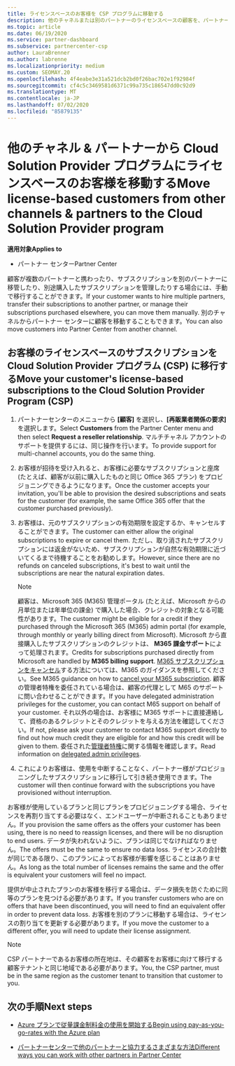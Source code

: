 ```yaml
---
title: ライセンスベースのお客様を CSP プログラムに移動する
description: 他のチャネルまたは別のパートナーのライセンスベースの顧客を、パートナーセンターのクラウドソリューションプロバイダー (CSP) プログラムに移動する方法について説明します。
ms.topic: article
ms.date: 06/19/2020
ms.service: partner-dashboard
ms.subservice: partnercenter-csp
author: LauraBrenner
ms.author: labrenne
ms.localizationpriority: medium
ms.custom: SEOMAY.20
ms.openlocfilehash: 4f4eabe3e31a521dcb2bd0f26bac702e1f92984f
ms.sourcegitcommit: cf4c5c3469581d6371c99a735c186547dd0c92d9
ms.translationtype: MT
ms.contentlocale: ja-JP
ms.lasthandoff: 07/02/2020
ms.locfileid: "85879135"
---
```

# <a name="move-license-based-customers-from-other-channels--partners-to-the-cloud-solution-provider-program"></a><span data-ttu-id="a3671-103">他のチャネル & パートナーから Cloud Solution Provider プログラムにライセンスベースのお客様を移動する</span><span class="sxs-lookup"><span data-stu-id="a3671-103">Move license-based customers from other channels & partners to the Cloud Solution Provider program</span></span>

<span data-ttu-id="a3671-104">**適用対象**</span><span class="sxs-lookup"><span data-stu-id="a3671-104">**Applies to**</span></span>

- <span data-ttu-id="a3671-105">パートナー センター</span><span class="sxs-lookup"><span data-stu-id="a3671-105">Partner Center</span></span>

<span data-ttu-id="a3671-106">顧客が複数のパートナーと携わったり、サブスクリプションを別のパートナーに移管したり、別途購入したサブスクリプションを管理したりする場合には、手動で移行することができます。</span><span class="sxs-lookup"><span data-stu-id="a3671-106">If your customer wants to hire multiple partners, transfer their subscriptions to another partner, or manage their subscriptions purchased elsewhere, you can move them manually.</span></span> <span data-ttu-id="a3671-107">別のチャネルからパートナー センターに顧客を移動することもできます。</span><span class="sxs-lookup"><span data-stu-id="a3671-107">You can also move customers into Partner Center from another channel.</span></span>

## <a name="move-your-customers-license-based-subscriptions-to-the-cloud-solution-provider-program-csp"></a><span data-ttu-id="a3671-108">お客様のライセンスベースのサブスクリプションを Cloud Solution Provider プログラム (CSP) に移行する</span><span class="sxs-lookup"><span data-stu-id="a3671-108">Move your customer's license-based subscriptions to the Cloud Solution Provider Program (CSP)</span></span>

1. <span data-ttu-id="a3671-109">パートナーセンターのメニューから **[顧客]** を選択し、**[再販業者関係の要求]** を選択します。</span><span class="sxs-lookup"><span data-stu-id="a3671-109">Select **Customers** from the Partner Center menu and then select **Request a reseller relationship**.</span></span> <span data-ttu-id="a3671-110">マルチチャネル アカウントのサポートを提供するには、同じ操作を行います。</span><span class="sxs-lookup"><span data-stu-id="a3671-110">To provide support for multi-channel accounts, you do the same thing.</span></span>

2. <span data-ttu-id="a3671-111">お客様が招待を受け入れると、お客様に必要なサブスクリプションと座席 (たとえば、顧客が以前に購入したものと同じ Office 365 プラン) をプロビジョニングできるようになります。</span><span class="sxs-lookup"><span data-stu-id="a3671-111">Once the customer accepts your invitation, you'll be able to provision the desired subscriptions and seats for the customer (for example, the same Office 365 offer that the customer purchased previously).</span></span>

3. <span data-ttu-id="a3671-112">お客様は、元のサブスクリプションの有効期限を設定するか、キャンセルすることができます。</span><span class="sxs-lookup"><span data-stu-id="a3671-112">The customer can either allow the original subscriptions to expire or cancel them.</span></span> <span data-ttu-id="a3671-113">ただし、取り消されたサブスクリプションには返金がないため、サブスクリプションが自然な有効期限に近づいてくるまで待機することをお勧めします。</span><span class="sxs-lookup"><span data-stu-id="a3671-113">However, since there are no refunds on canceled subscriptions, it's best to wait until the  subscriptions are near the natural expiration dates.</span></span>


   >[!NOTE]
   ><span data-ttu-id="a3671-114">顧客は、Microsoft 365 (M365) 管理ポータル (たとえば、Microsoft からの月単位または年単位の課金) で購入した場合、クレジットの対象となる可能性があります。</span><span class="sxs-lookup"><span data-stu-id="a3671-114">The customer might be eligible for a credit if they purchased through the Microsoft 365 (M365) admin portal (for example, through monthly or yearly billing direct from Microsoft).</span></span> <span data-ttu-id="a3671-115">Microsoft から直接購入したサブスクリプションのクレジットは、 **M365 課金サポート**によって処理されます。</span><span class="sxs-lookup"><span data-stu-id="a3671-115">Credits for subscriptions purchased directly from Microsoft are handled by **M365 billing support**.</span></span> <span data-ttu-id="a3671-116">[M365 サブスクリプションをキャンセル](https://docs.microsoft.com/microsoft-365/commerce/subscriptions/cancel-your-subscription)する方法については、M365 のガイダンスを参照してください。</span><span class="sxs-lookup"><span data-stu-id="a3671-116">See M365 guidance on how to [cancel your M365 subscription](https://docs.microsoft.com/microsoft-365/commerce/subscriptions/cancel-your-subscription).</span></span> <span data-ttu-id="a3671-117">顧客の管理者特権を委任されている場合は、顧客の代理として M65 のサポートに問い合わせることができます。</span><span class="sxs-lookup"><span data-stu-id="a3671-117">If you have delegated administration privileges for the customer, you can contact M65 support on behalf of your customer.</span></span> <span data-ttu-id="a3671-118">それ以外の場合は、お客様に M365 サポートに直接連絡して、資格のあるクレジットとそのクレジットを与える方法を確認してください。</span><span class="sxs-lookup"><span data-stu-id="a3671-118">If not, please ask your customer to contact M365 support directly to find out how much credit they are eligible for and how this credit will be given to them.</span></span> <span data-ttu-id="a3671-119">委任された[管理者特権](customers-revoke-admin-privileges.md)に関する情報を確認します。</span><span class="sxs-lookup"><span data-stu-id="a3671-119">Read information on [delegated admin privileges](customers-revoke-admin-privileges.md).</span></span>


4. <span data-ttu-id="a3671-120">これによりお客様は、使用を中断することなく、パートナー様がプロビジョニングしたサブスクリプションに移行して引き続き使用できます。</span><span class="sxs-lookup"><span data-stu-id="a3671-120">The customer will then continue forward with the subscriptions you have provisioned without interruption.</span></span>

<span data-ttu-id="a3671-121">お客様が使用しているプランと同じプランをプロビジョニングする場合、ライセンスを再割り当てする必要はなく、エンドユーザーが中断されることもありません。</span><span class="sxs-lookup"><span data-stu-id="a3671-121">If you provision the same offers as the offers your customer has been using, there is no need to reassign licenses, and there will be no disruption to end users.</span></span> <span data-ttu-id="a3671-122">データが失われないように、プランは同じでなければなりません。</span><span class="sxs-lookup"><span data-stu-id="a3671-122">The offers must be the same to ensure no data loss.</span></span> <span data-ttu-id="a3671-123">ライセンスの合計数が同じである限り、このプランによってお客様が影響を感じることはありません。</span><span class="sxs-lookup"><span data-stu-id="a3671-123">As long as the total number of licenses remains the same and the offer is equivalent your customers will feel no impact.</span></span>

<span data-ttu-id="a3671-124">提供が中止されたプランのお客様を移行する場合は、データ損失を防ぐために同等のプランを見つける必要があります。</span><span class="sxs-lookup"><span data-stu-id="a3671-124">If you transfer customers who are on offers that have been discontinued, you will need to find an equivalent offer in order to prevent data loss.</span></span> <span data-ttu-id="a3671-125">お客様を別のプランに移動する場合は、ライセンスの割り当てを更新する必要があります。</span><span class="sxs-lookup"><span data-stu-id="a3671-125">If you move the customer to a different offer, you will need to update their license assignment.</span></span>

>[!NOTE]
> <span data-ttu-id="a3671-126">CSP パートナーであるお客様の所在地は、その顧客をお客様に向けて移行する顧客テナントと同じ地域である必要があります。</span><span class="sxs-lookup"><span data-stu-id="a3671-126">You, the CSP partner, must be in the same region as the customer tenant to transition that customer to you.</span></span>

## <a name="next-steps"></a><span data-ttu-id="a3671-127">次の手順</span><span class="sxs-lookup"><span data-stu-id="a3671-127">Next steps</span></span>

- [<span data-ttu-id="a3671-128">Azure プランで従量課金制料金の使用を開始する</span><span class="sxs-lookup"><span data-stu-id="a3671-128">Begin using pay-as-you-go-rates with the Azure plan</span></span>](azure-plan-get-started.md)
 

- [<span data-ttu-id="a3671-129">パートナーセンターで他のパートナーと協力するさまざまな方法</span><span class="sxs-lookup"><span data-stu-id="a3671-129">Different ways you can work with other partners in Partner Center</span></span>](work-with-other-partners.md)
